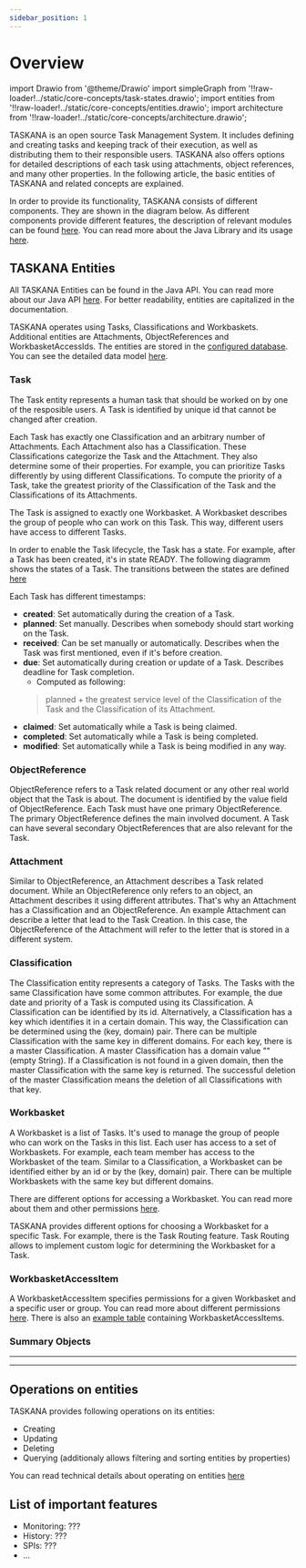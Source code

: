 ```yaml
---
sidebar_position: 1
---
```


# Overview

import Drawio from '@theme/Drawio'
import simpleGraph from '!!raw-loader!../static/core-concepts/task-states.drawio';
import entities from '!!raw-loader!../static/core-concepts/entities.drawio';
import architecture from '!!raw-loader!../static/core-concepts/architecture.drawio';

TASKANA is an open source Task Management System. It includes defining and creating tasks and keeping track of their execution, as well as distributing them to their responsible users. TASKANA also offers options for detailed descriptions of each task using attachments, object references, and many other properties. In the following article, the basic entities of TASKANA and related concepts are explained. 

In order to provide its functionality, TASKANA consists of different components. They are shown in the diagram below. As different components provide different features, the description of relevant modules can be found [here](../reference/modules.md). You can read more about the Java Library and its usage [here](./javaApiUsage). 

<Drawio content={architecture} />

## TASKANA Entities
All TASKANA Entities can be found in the Java API. You can read more about our Java API [here](./javaApiUsage.md). For better readability, entities are capitalized in the documentation. 

TASKANA operates using Tasks, Classifications and Workbaskets. Additional entities are Attachments, ObjectReferences and WorkbasketAccessIds. The entities are stored in the [configured database](../configuration/database.md). You can see the detailed data model [here](../reference/dataModel.md).

<Drawio content={entities} />


### Task

The Task entity represents a human task that should be worked on by one of the resposible users. A Task is identified by unique id that cannot be changed after creation. 

Each Task has exactly one Classification and an arbitrary number of Attachments. Each Attachment also has a Classification. These Classifications categorize the Task and the Attachment. They also determine some of their properties. For example, you can prioritize Tasks differently by using different Classifications. To compute the priority of a Task, take the greatest priority of the Classification of the Task and the Classifications of its Attachments. 

The Task is assigned to exactly one Workbasket. A Workbasket describes the group of people who can work on this Task. This way, different users have access to different Tasks. 

In order to enable the Task lifecycle, the Task has a state. For example, after a Task has been created, it's in state READY. The following diagramm shows the states of a Task. The transitions between the states are defined [here](../reference/taskLifecycle.md)  

<Drawio content={simpleGraph} />

Each Task has different timestamps: 
- **created**: Set automatically during the creation of a Task.
- **planned**: Set manually. Describes when somebody should start working on the Task.
- **received**: Can be set manually or automatically. Describes when the Task was first mentioned, even if it's before creation.
- **due**: Set automatically during creation or update of a Task. Describes deadline for Task completion.
    - Computed as following:
    > planned + the greatest service level of the Classification of the Task and the Classification of its Attachment.
- **claimed**:  Set automatically while a Task is being claimed.
- **completed**:  Set automatically while a Task is being completed.
- **modified**: Set automatically while a Task is being modified in any way.

### ObjectReference
ObjectReference refers to a Task related document or any other real world object that the Task is about. The document is identified by the value field of ObjectReference. Each Task must have one primary ObjectReference. The primary ObjectReference defines the main involved document. A Task can have several secondary ObjectReferences that are also relevant for the Task.


### Attachment
Similar to ObjectReference, an Attachment describes a Task related document. While an ObjectReference only refers to an object, an Attachment describes it using different attributes. That's why an Attachment has a Classification and an ObjectReference. An example Attachment can describe a letter that lead to the Task Creation. In this case, the ObjectReference of the Attachment will refer to the letter that is stored in a different system. 

### Classification

The Classification entity represents a category of Tasks. The Tasks with the same Classification have some common attributes. For example, the due date and priority of a Task is computed using its Classification. A Classification can be identified by its id. Alternatively, a Classification has a key which identifies it in a certain domain. This way, the Classification can be determined using the (key, domain) pair. There can be multiple Classification with the same key in different domains. For each key, there is a master Classification. A master Classification has a domain value "" (empty String). If a Classification is not found in a given domain, then the master Classification with the same key is returned. The successful deletion of the master Classification means the deletion of all Classifications with that key.

### Workbasket

 A Workbasket is a list of Tasks. It's used to manage the group of people who can work on the Tasks in this list. Each user has access to a set of Workbaskets. For example, each team member has access to the Workbasket of the team. Similar to a Classification, a Workbasket can be identified either by an id or by the (key, domain) pair. There can be multiple Workbaskets with the same key but different domains. 

There are different options for accessing a Workbasket. You can read more about them and other permissions [here](./securityAndPermissions#access-to-workbaskets).

TASKANA provides different options for choosing a Workbasket for a specific Task. For example, there is the Task Routing feature. Task Routing allows to implement custom logic for determining the Workbasket for a Task. 

### WorkbasketAccessItem

A WorkbasketAccessItem specifies permissions for a given Workbasket and a specific user or group. You can read more about different permissions [here](./securityAndPermissions#access-to-workbaskets). There is also an [example table](./securityAndPermissions.md#example-workbasketaccesslist-table) containing WorkbasketAccessItems. 

### Summary Objects

***

***

## Operations on entities

TASKANA provides following operations on its entities:
 - Creating
 - Updating
 - Deleting
 - Querying (additionaly allows filtering and sorting entities by properties)

You can read technical details about operating on entities [here](./javaApiUsage.md)

## List of important features
- Monitoring: ???
- History: ???
- SPIs: ???
- ... 
